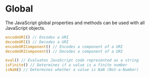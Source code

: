 # Global

The JavaScript global properties and methods can be used with all JavaScript objects.

```js
encodeURI() // Encodes a URI
decodeURI() // Decodes a URI
encodeURIComponent() // Encodes a component of a URI
decodeURIComponent() // Decodes a component of a URI

eval() // Evaluates JavaScript code represented as a string
isFinite() // Determines if a value is a finite number
isNaN() // Determines whether a value is NaN (Not-a-Number)
```
